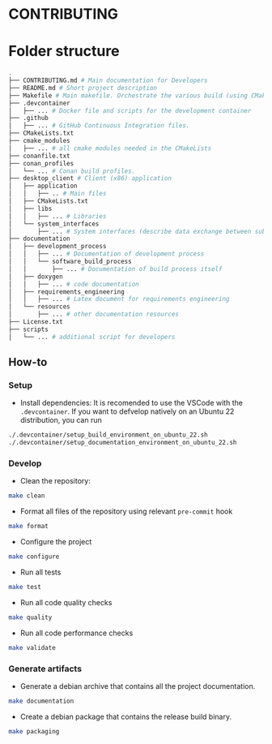 # CONTRIBUTING

# Folder structure

```bash
.
├── CONTRIBUTING.md # Main documentation for Developers
├── README.md # Short project description
├── Makefile # Main makefile. Orchestrate the various build (using CMake)
├── .devcontainer
│   ├── ... # Docker file and scripts for the development container
├── .github
│   ├── ... # GitHub Continuous Integration files.
├── CMakeLists.txt
├── cmake_modules
│   ├── ... # all cmake modules needed in the CMakeLists
├── conanfile.txt
├── conan_profiles
│   └── ... # Conan build profiles.
├── desktop_client # Client (x86) application
│   ├── application
│   │   ├── .. # Main files
│   ├── CMakeLists.txt
│   ├── libs
│   │   ├── ... # Libraries
│   └── system_interfaces
│       ├── ... # System interfaces (describe data exchange between subsystems)
├── documentation
│   ├── development_process
│   │   ├── ... # Documentation of development process
│   │   └── software_build_process
│   │       ├── ... # Documentation of build process itself
│   ├── doxygen
│   │   ├── ... # code documentation
│   ├── requirements_engineering
│   │   ├── ... # Latex document for requirements engineering
│   └── resources
│       ├── ... # other documentation resources
├── License.txt
├── scripts
│   └── ... # additional script for developers
```


## How-to
### Setup
- Install dependencies:
It is recomended to use the VSCode with the `.devcontainer`.
If you want to defvelop natively on an Ubuntu 22 distribution, you can run
```bash
./.devcontainer/setup_build_environment_on_ubuntu_22.sh
./.devcontainer/setup_documentation_environment_on_ubuntu_22.sh
```

### Develop
- Clean the repository:

```bash
make clean
```

- Format all files of the repository using relevant `pre-commit` hook
```bash
make format
```

- Configure the project
```bash
make configure
```

- Run all tests
```bash
make test
```

- Run all code quality checks
```bash
make quality
```

- Run all code performance checks
```bash
make validate
```

### Generate artifacts

- Generate a debian archive that contains all the project documentation.
```bash
make documentation
```

- Create a debian package that contains the release build binary.
```bash
make packaging
```
